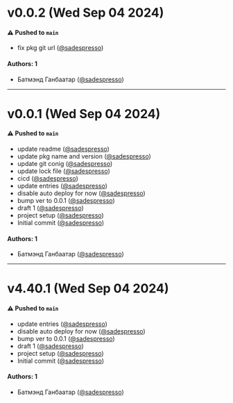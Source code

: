 # v0.0.2 (Wed Sep 04 2024)

#### ⚠️ Pushed to `main`

- fix pkg git url ([@sadespresso](https://github.com/sadespresso))

#### Authors: 1

- Батмэнд Ганбаатар ([@sadespresso](https://github.com/sadespresso))

---

# v0.0.1 (Wed Sep 04 2024)

#### ⚠️ Pushed to `main`

- update readme ([@sadespresso](https://github.com/sadespresso))
- update pkg name and version ([@sadespresso](https://github.com/sadespresso))
- update git conig ([@sadespresso](https://github.com/sadespresso))
- update lock file ([@sadespresso](https://github.com/sadespresso))
- cicd ([@sadespresso](https://github.com/sadespresso))
- update entries ([@sadespresso](https://github.com/sadespresso))
- disable auto deploy for now ([@sadespresso](https://github.com/sadespresso))
- bump ver to 0.0.1 ([@sadespresso](https://github.com/sadespresso))
- draft 1 ([@sadespresso](https://github.com/sadespresso))
- project setup ([@sadespresso](https://github.com/sadespresso))
- Initial commit ([@sadespresso](https://github.com/sadespresso))

#### Authors: 1

- Батмэнд Ганбаатар ([@sadespresso](https://github.com/sadespresso))

---

# v4.40.1 (Wed Sep 04 2024)

#### ⚠️ Pushed to `main`

- update entries ([@sadespresso](https://github.com/sadespresso))
- disable auto deploy for now ([@sadespresso](https://github.com/sadespresso))
- bump ver to 0.0.1 ([@sadespresso](https://github.com/sadespresso))
- draft 1 ([@sadespresso](https://github.com/sadespresso))
- project setup ([@sadespresso](https://github.com/sadespresso))
- Initial commit ([@sadespresso](https://github.com/sadespresso))

#### Authors: 1

- Батмэнд Ганбаатар ([@sadespresso](https://github.com/sadespresso))
